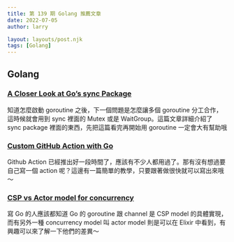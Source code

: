 ```yaml
---
title: 第 139 期 Golang 推薦文章
date: 2022-07-05
author: larry

layout: layouts/post.njk
tags: [Golang]
---
```


## Golang

### [A Closer Look at Go’s sync Package](https://teivah.medium.com/a-closer-look-at-go-sync-package-9f4e4a28c35a)

知道怎麼啟動 goroutine 之後，下一個問題是怎麼讓多個 goroutine 分工合作，這時候就會用到 sync 裡面的 Mutex 或是 WaitGroup。這篇文章詳細介紹了 sync package 裡面的東西，先把這篇看完再開始用 goroutine 一定會大有幫助哦

### [Custom GitHub Action with Go](https://thedevelopercafe.com/articles/custom-github-action-with-go-29d9ce66e5a8)

Github Action 已經推出好一段時間了，應該有不少人都用過了。那有沒有想過要自己寫一個 action 呢？這邊有一篇簡單的教學，只要跟著做很快就可以寫出來哦～

### [CSP vs Actor model for concurrency](https://dev.to/karanpratapsingh/csp-vs-actor-model-for-concurrency-1cpg)

寫 Go 的人應該都知道 Go 的 goroutine 跟 channel 是 CSP model 的具體實現，而有另外一種 concurrency model 叫 actor model 則是可以在 Elixir 中看到，有興趣可以來了解一下他們的差異～
